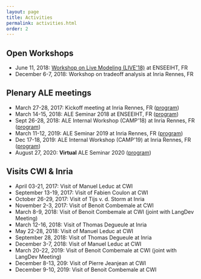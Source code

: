 ```yaml
---
layout: page
title: Activities
permalink: activities.html
order: 2
---
```


<link rel="stylesheet" href="{{ site.baseurl }}/css/all.css">
<link rel="stylesheet" type="text/css" href="https://cdnjs.cloudflare.com/ajax/libs/vis/4.20.1/vis.min.css" />
<script type="text/javascript" src="https://cdnjs.cloudflare.com/ajax/libs/vis/4.20.1/vis.min.js"></script>


## Open Workshops

- June 11, 2018: [Workshop on Live Modeling (LIVE'18)](http://gemoc.org/ale/live18) at ENSEEIHT, FR
-	December 6-7, 2018: Workshop on tradeoff analysis at Inria Rennes, FR

## Plenary ALE meetings

- March 27-28, 2017: Kickoff meeting at Inria Rennes, FR ([program](https://github.com/gemoc/ale-shared/tree/master/meetings/17-03-kickoff))
- March 14-15, 2018: ALE Seminar 2018 at ENSEEIHT, FR ([program](https://github.com/gemoc/ale-shared/tree/master/meetings/18-03-Seminar2018))
- Sept 26-28, 2018: ALE Internal Workshop (CAMP'18) at Inria Rennes, FR ([program](http://gemoc.org/ale/camp18))
- March 11-12, 2019: ALE Seminar 2019 at Inria Rennes, FR ([program](https://github.com/gemoc/ale-shared/blob/master/meetings/19-04-Seminar2019/))
- Dec 17-18, 2019: ALE Internal Workshop (CAMP'19) at Inria Rennes, FR ([program](https://github.com/gemoc/ale-shared/blob/master/meetings/19-12-meetInRennes))
- August 27, 2020: **Virtual** ALE Seminar 2020 ([program](https://github.com/gemoc/ale-shared/blob/master/meetings/20-08-Seminar2020/))

## Visits CWI & Inria

- April 03-21, 2017: Visit of Manuel Leduc at CWI
- September 13-19, 2017: Visit of Fabien Coulon at CWI
- October 26-29, 2017: Visit of Tijs v. d. Storm at Inria
- November 2-3, 2017: Visit of Benoit Combemale at CWI
- March 8-9, 2018: Visit of Benoit Combemale at CWI (joint with LangDev Meeting)
- March 12-16, 2018: Visit of Thomas Degueule at Inria
-	May 22-28, 2018: Visit of Manuel Leduc at CWI
-	September 28, 2018: Visit of Thomas Degueule at Inria
-	December 3-7, 2018: Visit of Manuel Leduc at CWI
- March 20-22, 2019: Visit of Benoit Combemale at CWI (joint with LangDev Meeting)
-	December 8-13, 209: Visit of Pierre Jeanjean at CWI
- December 9-10, 2019: Visit of Benoit Combemale at CWI
